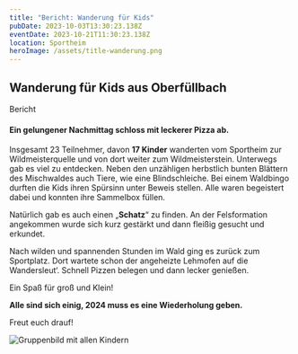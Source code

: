 ```yaml
---
title: "Bericht: Wanderung für Kids"
pubDate: 2023-10-03T13:30:23.138Z
eventDate: 2023-10-21T11:30:23.138Z
location: Sportheim
heroImage: /assets/title-wanderung.png
---
```

## Wanderung für Kids aus Oberfüllbach

Bericht

#### Ein gelungener Nachmittag schloss mit leckerer Pizza ab.

Insgesamt 23 Teilnehmer, davon **17 Kinder** wanderten vom Sportheim zur Wildmeisterquelle und von dort weiter zum Wildmeisterstein. Unterwegs gab es viel zu entdecken. Neben den unzähligen herbstlich bunten Blättern des Mischwaldes auch Tiere, wie eine Blindschleiche. Bei einem Waldbingo durften die Kids ihren Spürsinn unter Beweis stellen. Alle waren begeistert dabei und konnten ihre Sammelbox füllen.

Natürlich gab es auch einen „**Schatz**“ zu finden. An der Felsformation angekommen wurde sich kurz gestärkt und dann fleißig gesucht und erkundet.

Nach wilden und spannenden Stunden im Wald ging es zurück zum Sportplatz. Dort wartete schon der angeheizte Lehmofen auf die Wandersleut‘. Schnell Pizzen belegen und dann lecker genießen.

Ein Spaß für groß und Klein!

**Alle sind sich einig, 2024 muss es eine Wiederholung geben.**



Freut euch drauf!

![Gruppenbild mit allen Kindern](/assets/whatsapp_image_2023-10-29_at_07.33.24_1_.jpeg)